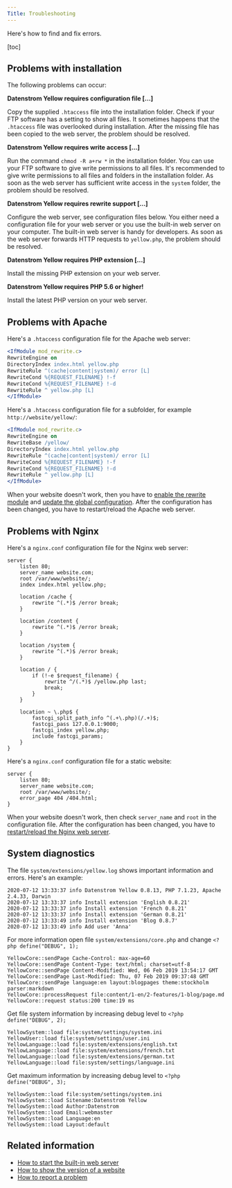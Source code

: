 ```yaml
---
Title: Troubleshooting
---
```

Here's how to find and fix errors.

[toc]

## Problems with installation

The following problems can occur:

**Datenstrom Yellow requires configuration file […]**

Copy the supplied `.htaccess` file into the installation folder. Check if your FTP software has a setting to show all files. It sometimes happens that the `.htaccess` file was overlooked during installation. After the missing file has been copied to the web server, the problem should be resolved.

**Datenstrom Yellow requires write access […]**

Run the command `chmod -R a+rw *` in the installation folder. You can use your FTP software to give write permissions to all files. It's recommended to give write permissions to all files and folders in the installation folder. As soon as the web server has sufficient write access in the `system` folder, the problem should be resolved.

**Datenstrom Yellow requires rewrite support […]**

Configure the web server, see configuration files below. You either need a configuration file for your web server or you use the built-in web server on your computer. The built-in web server is handy for developers. As soon as the web server forwards HTTP requests to `yellow.php`, the problem should be resolved.

**Datenstrom Yellow requires PHP extension […]**

Install the missing PHP extension on your web server.

**Datenstrom Yellow requires PHP 5.6 or higher!**

Install the latest PHP version on your web server.

## Problems with Apache

Here's a `.htaccess` configuration file for the Apache web server:

```apache
<IfModule mod_rewrite.c>
RewriteEngine on
DirectoryIndex index.html yellow.php
RewriteRule ^(cache|content|system)/ error [L]
RewriteCond %{REQUEST_FILENAME} !-f
RewriteCond %{REQUEST_FILENAME} !-d
RewriteRule ^ yellow.php [L]
</IfModule>
```

Here's a `.htaccess` configuration file for a subfolder, for example `http://website/yellow/`:

```apache
<IfModule mod_rewrite.c>
RewriteEngine on
RewriteBase /yellow/
DirectoryIndex index.html yellow.php
RewriteRule ^(cache|content|system)/ error [L]
RewriteCond %{REQUEST_FILENAME} !-f
RewriteCond %{REQUEST_FILENAME} !-d
RewriteRule ^ yellow.php [L]
</IfModule>
```

When your website doesn't work, then you have to [enable the rewrite module](https://stackoverflow.com/questions/869092/how-to-enable-mod-rewrite-for-apache-2-2) and [update the global configuration](https://stackoverflow.com/questions/18740419/how-to-set-allowoverride-all). After the configuration has been changed, you have to restart/reload the Apache web server.

## Problems with Nginx

Here's a `nginx.conf` configuration file for the Nginx web server:

```nginx
server {
    listen 80;
    server_name website.com;
    root /var/www/website/;
    index index.html yellow.php;

    location /cache {
        rewrite ^(.*)$ /error break;
    }

    location /content {
        rewrite ^(.*)$ /error break;
    }

    location /system {
        rewrite ^(.*)$ /error break;
    }

    location / {
        if (!-e $request_filename) {
            rewrite ^/(.*)$ /yellow.php last;
            break;
        }
    }

    location ~ \.php$ {
        fastcgi_split_path_info ^(.+\.php)(/.+)$;
        fastcgi_pass 127.0.0.1:9000;
        fastcgi_index yellow.php;
        include fastcgi_params;
    }
}
```

Here's a `nginx.conf` configuration file for a static website:

```nginx
server {
    listen 80;
    server_name website.com;
    root /var/www/website/;
    error_page 404 /404.html;
}
```

When your website doesn't work, then check `server_name` and `root` in the configuration file. After the configuration has been changed, you have to [restart/reload the Nginx web server](https://stackoverflow.com/questions/21292533/reload-nginx-configuration).

## System diagnostics

The file `system/extensions/yellow.log` shows important information and errors. Here's an example:

```
2020-07-12 13:33:37 info Datenstrom Yellow 0.8.13, PHP 7.1.23, Apache 2.4.33, Darwin
2020-07-12 13:33:37 info Install extension 'English 0.8.21'
2020-07-12 13:33:37 info Install extension 'French 0.8.21'
2020-07-12 13:33:37 info Install extension 'German 0.8.21'
2020-07-12 13:33:49 info Install extension 'Blog 0.8.7'
2020-07-12 13:33:49 info Add user 'Anna'
```

For more information open file `system/extensions/core.php` and change `<?php define("DEBUG", 1);`

```
YellowCore::sendPage Cache-Control: max-age=60
YellowCore::sendPage Content-Type: text/html; charset=utf-8
YellowCore::sendPage Content-Modified: Wed, 06 Feb 2019 13:54:17 GMT
YellowCore::sendPage Last-Modified: Thu, 07 Feb 2019 09:37:48 GMT
YellowCore::sendPage language:en layout:blogpages theme:stockholm parser:markdown
YellowCore::processRequest file:content/1-en/2-features/1-blog/page.md
YellowCore::request status:200 time:19 ms
```

Get file system information by increasing debug level to `<?php define("DEBUG", 2);`
```
YellowSystem::load file:system/settings/system.ini
YellowUser::load file:system/settings/user.ini
YellowLanguage::load file:system/extensions/english.txt
YellowLanguage::load file:system/extensions/french.txt
YellowLanguage::load file:system/extensions/german.txt
YellowLanguage::load file:system/settings/language.ini
```

Get maximum information by increasing debug level to `<?php define("DEBUG", 3);`
```
YellowSystem::load file:system/settings/system.ini
YellowSystem::load Sitename:Datenstrom Yellow
YellowSystem::load Author:Datenstrom
YellowSystem::load Email:webmaster
YellowSystem::load Language:en
YellowSystem::load Layout:default
```

## Related information

* [How to start the built-in web server](https://github.com/datenstrom/yellow-extensions/tree/master/features/command)
* [How to show the version of a website](https://github.com/datenstrom/yellow-extensions/tree/master/features/update)
* [How to report a problem](contributing-guidelines)

